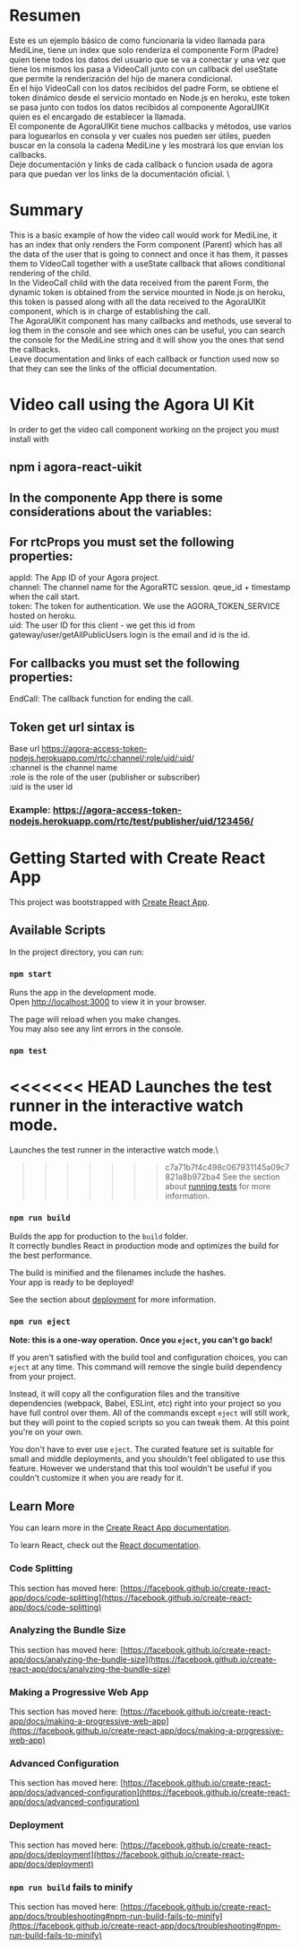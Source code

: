 # Resumen

Este es un ejemplo básico de como funcionaría la video llamada para MediLine, tiene un index que solo renderiza el componente Form (Padre) quien tiene todos los datos del usuario que se va a conectar y una vez que tiene los mismos los pasa a VideoCall junto con un callback del useState que permite la renderización del hijo de manera condicional.\
En el hijo VideoCall con los datos recibidos del padre Form, se obtiene el token dinámico desde el servicio montado en Node.js en heroku, este token se pasa junto con todos los datos recibidos al componente AgoraUIKit quien es el encargado de establecer la llamada.\
El componente de AgoraUIKit tiene muchos callbacks y métodos, use varios para loguearlos en consola y ver cuales nos pueden ser útiles, pueden buscar en la consola la cadena MediLine y les mostrará los que envian los callbacks.\
Deje documentación y links de cada callback o funcion usada de agora para que puedan ver los links de la documentación oficial. \

# Summary

This is a basic example of how the video call would work for MediLine, it has an index that only renders the Form component (Parent) which has all the data of the user that is going to connect and once it has them, it passes them to VideoCall together with a useState callback that allows conditional rendering of the child.\
In the VideoCall child with the data received from the parent Form, the dynamic token is obtained from the service mounted in Node.js on heroku, this token is passed along with all the data received to the AgoraUIKit component, which is in charge of establishing the call. \
The AgoraUIKit component has many callbacks and methods, use several to log them in the console and see which ones can be useful, you can search the console for the MediLine string and it will show you the ones that send the callbacks.\
Leave documentation and links of each callback or function used now so that they can see the links of the official documentation.

# Video call using the Agora UI Kit

In order to get the video call component working on the project you must install with

## npm i agora-react-uikit

## In the componente App there is some considerations about the variables:

## For rtcProps you must set the following properties:

appId: The App ID of your Agora project.\
channel: The channel name for the AgoraRTC session. qeue_id + timestamp when the call start.\
token: The token for authentication. We use the AGORA_TOKEN_SERVICE hosted on heroku.\
uid: The user ID for this client - we get this id from gateway/user/getAllPublicUsers login is the email and id is the id.

## For callbacks you must set the following properties:

EndCall: The callback function for ending the call.

## Token get url sintax is

Base url https://agora-access-token-nodejs.herokuapp.com/rtc/:channel/:role/uid/:uid/ \
:channel is the channel name\
:role is the role of the user (publisher or subscriber)\
:uid is the user id

### Example: https://agora-access-token-nodejs.herokuapp.com/rtc/test/publisher/uid/123456/

# Getting Started with Create React App

This project was bootstrapped with [Create React App](https://github.com/facebook/create-react-app).

## Available Scripts

In the project directory, you can run:

### `npm start`

Runs the app in the development mode.\
Open [http://localhost:3000](http://localhost:3000) to view it in your browser.

The page will reload when you make changes.\
You may also see any lint errors in the console.

### `npm test`

<<<<<<< HEAD
Launches the test runner in the interactive watch mode.
=======
Launches the test runner in the interactive watch mode.\
>>>>>>> c7a71b7f4c498c067931145a09c7821a8b972ba4
See the section about [running tests](https://facebook.github.io/create-react-app/docs/running-tests) for more information.

### `npm run build`

Builds the app for production to the `build` folder.\
It correctly bundles React in production mode and optimizes the build for the best performance.

The build is minified and the filenames include the hashes.\
Your app is ready to be deployed!

See the section about [deployment](https://facebook.github.io/create-react-app/docs/deployment) for more information.

### `npm run eject`

**Note: this is a one-way operation. Once you `eject`, you can't go back!**

If you aren't satisfied with the build tool and configuration choices, you can `eject` at any time. This command will remove the single build dependency from your project.

Instead, it will copy all the configuration files and the transitive dependencies (webpack, Babel, ESLint, etc) right into your project so you have full control over them. All of the commands except `eject` will still work, but they will point to the copied scripts so you can tweak them. At this point you're on your own.

You don't have to ever use `eject`. The curated feature set is suitable for small and middle deployments, and you shouldn't feel obligated to use this feature. However we understand that this tool wouldn't be useful if you couldn't customize it when you are ready for it.

## Learn More

You can learn more in the [Create React App documentation](https://facebook.github.io/create-react-app/docs/getting-started).

To learn React, check out the [React documentation](https://reactjs.org/).

### Code Splitting

This section has moved here: [https://facebook.github.io/create-react-app/docs/code-splitting](https://facebook.github.io/create-react-app/docs/code-splitting)

### Analyzing the Bundle Size

This section has moved here: [https://facebook.github.io/create-react-app/docs/analyzing-the-bundle-size](https://facebook.github.io/create-react-app/docs/analyzing-the-bundle-size)

### Making a Progressive Web App

This section has moved here: [https://facebook.github.io/create-react-app/docs/making-a-progressive-web-app](https://facebook.github.io/create-react-app/docs/making-a-progressive-web-app)

### Advanced Configuration

This section has moved here: [https://facebook.github.io/create-react-app/docs/advanced-configuration](https://facebook.github.io/create-react-app/docs/advanced-configuration)

### Deployment

This section has moved here: [https://facebook.github.io/create-react-app/docs/deployment](https://facebook.github.io/create-react-app/docs/deployment)

### `npm run build` fails to minify

This section has moved here: [https://facebook.github.io/create-react-app/docs/troubleshooting#npm-run-build-fails-to-minify](https://facebook.github.io/create-react-app/docs/troubleshooting#npm-run-build-fails-to-minify)
